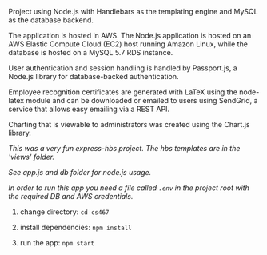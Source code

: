 
Project using Node.js with Handlebars as the templating engine and MySQL as the database backend. 

The application is hosted in AWS. The Node.js application is hosted on an AWS Elastic Compute Cloud (EC2) host running Amazon Linux, while the database is hosted on a MySQL 5.7 RDS instance.

User authentication and session handling is handled by Passport.js, a Node.js library for database-backed authentication.
 
Employee recognition certificates are generated with LaTeX using the node-latex module and can be downloaded or emailed to users using SendGrid, a service that allows easy emailing via a REST API. 

Charting that is viewable to administrators was created using the Chart.js library.


_This was a very fun express-hbs project. The hbs templates are in the 'views' folder._

_See app.js and db folder for node.js usage._

_In order to run this app you need a file called `.env` in the project root with the required DB and AWS credentials._

   1. change directory: `cd cs467`

   2. install dependencies: `npm install`

   3. run the app: `npm start`

